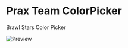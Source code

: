 # Prax Team ColorPicker

Brawl Stars Color Picker

![Preview](https://github.com/JohFgs/Prax-Team-ColorPicker/assets/120335718/e9ce160d-e107-473d-a920-8f743e027c43)
